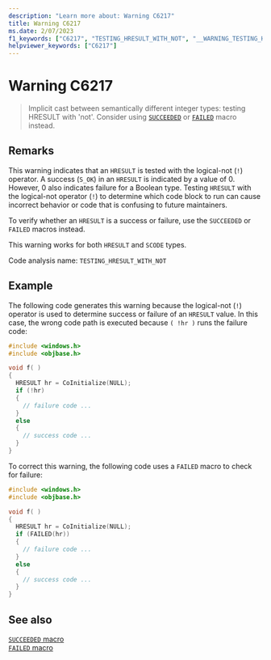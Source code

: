 ```yaml
---
description: "Learn more about: Warning C6217"
title: Warning C6217
ms.date: 2/07/2023
f1_keywords: ["C6217", "TESTING_HRESULT_WITH_NOT", "__WARNING_TESTING_HRESULT_WITH_NOT"]
helpviewer_keywords: ["C6217"]
---
```

# Warning C6217

> Implicit cast between semantically different integer types: testing HRESULT with 'not'. Consider using [`SUCCEEDED`](/windows/desktop/api/winerror/nf-winerror-succeeded) or [`FAILED`](/windows/desktop/api/winerror/nf-winerror-failed) macro instead.

## Remarks

This warning indicates that an `HRESULT` is tested with the logical-not (`!`) operator. A success (`S_OK`) in an `HRESULT` is indicated by a value of 0. However, 0 also indicates failure for a Boolean type. Testing `HRESULT` with the logical-not operator (`!`) to determine which code block to run can cause incorrect behavior or code that is confusing to future maintainers.

To verify whether an `HRESULT` is a success or failure, use the `SUCCEEDED` or `FAILED` macros instead.

This warning works for both `HRESULT` and `SCODE` types.

Code analysis name: `TESTING_HRESULT_WITH_NOT`

## Example

The following code generates this warning because the logical-not (`!`) operator is used to determine success or failure of an `HRESULT` value. In this case, the wrong code path is executed because `( !hr )` runs the failure code:

```cpp
#include <windows.h>
#include <objbase.h>

void f( )
{
  HRESULT hr = CoInitialize(NULL);
  if (!hr)
  {
    // failure code ...
  }
  else
  {
    // success code ...
  }
}
```

To correct this warning, the following code uses a `FAILED` macro to check for failure:

```cpp
#include <windows.h>
#include <objbase.h>

void f( )
{
  HRESULT hr = CoInitialize(NULL);
  if (FAILED(hr))
  {
    // failure code ...
  }
  else
  {
    // success code ...
  }
}
```

## See also

[`SUCCEEDED` macro](/windows/desktop/api/winerror/nf-winerror-succeeded)\
[`FAILED` macro](/windows/desktop/api/winerror/nf-winerror-failed)
